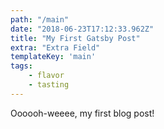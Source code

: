 ```yaml
---
path: "/main"
date: "2018-06-23T17:12:33.962Z"
title: "My First Gatsby Post"
extra: "Extra Field"
templateKey: 'main'
tags:
    - flavor
    - tasting
---
```


Oooooh-weeee, my first blog post!